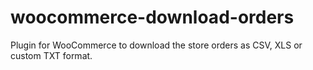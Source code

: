 woocommerce-download-orders
===========================

Plugin for WooCommerce to download the store orders as CSV, XLS or custom TXT format.
